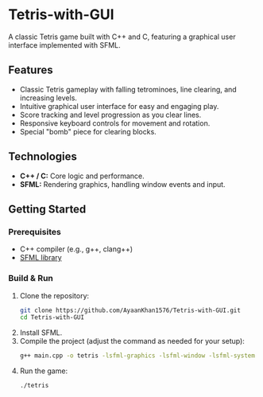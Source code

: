 # Tetris-with-GUI

A classic Tetris game built with C++ and C, featuring a graphical user interface implemented with SFML.

## Features

- Classic Tetris gameplay with falling tetrominoes, line clearing, and increasing levels.
- Intuitive graphical user interface for easy and engaging play.
- Score tracking and level progression as you clear lines.
- Responsive keyboard controls for movement and rotation.
- Special "bomb" piece for clearing blocks.

## Technologies

- **C++ / C:** Core logic and performance.
- **SFML:** Rendering graphics, handling window events and input.

## Getting Started

### Prerequisites

- C++ compiler (e.g., g++, clang++)
- [SFML library](https://www.sfml-dev.org/)

### Build & Run

1. Clone the repository:
    ```sh
    git clone https://github.com/AyaanKhan1576/Tetris-with-GUI.git
    cd Tetris-with-GUI
    ```
2. Install SFML.
3. Compile the project (adjust the command as needed for your setup):
    ```sh
    g++ main.cpp -o tetris -lsfml-graphics -lsfml-window -lsfml-system
    ```
4. Run the game:
    ```sh
    ./tetris
    ```

